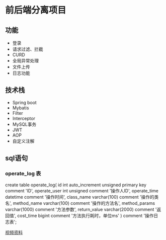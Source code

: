 # 前后端分离项目

## 功能
- 登录
- 请求过滤、拦截
- CURD
- 全局异常处理
- 文件上传
- 日志功能

## 技术栈
- Spring boot
- Mybatis
- Filter
- Interceptor
- MySQL事务
- JWT
- AOP
- 自定义注解

## sql语句

### operate_log 表
create table operate_log(
  id int auto_increment unsigned primary key comment 'ID',
  operate_user int unsigned comment '操作人ID',
  operate_time datetime comment '操作时间',
  class_name varchar(100) comment '操作的类名',
  method_name varchar(100) comment '操作的方法名',
  method_params varchar(1000) comment '方法参数',
  return_value varchar(2000) comment '返回值',
  cost_time bigint comment '方法执行耗时，单位ms'
) comment '操作日志表';


[视频资料](https://www.bilibili.com/video/BV1m84y1w7Tb?p=140&spm_id_from=pageDriver&vd_source=d6cb596d0a42c992e747c4f524381afb)
